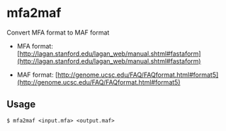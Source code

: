 # mfa2maf

Convert MFA format to MAF format

* MFA format: [http://lagan.stanford.edu/lagan_web/manual.shtml#fastaform](http://lagan.stanford.edu/lagan_web/manual.shtml#fastaform)

* MAF format: [http://genome.ucsc.edu/FAQ/FAQformat.html#format5](http://genome.ucsc.edu/FAQ/FAQformat.html#format5)

## Usage

    $ mfa2maf <input.mfa> <output.maf>
